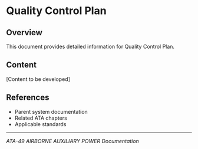 # Quality Control Plan

## Overview

This document provides detailed information for Quality Control Plan.

## Content

[Content to be developed]

## References

- Parent system documentation
- Related ATA chapters
- Applicable standards

---

*ATA-49 AIRBORNE AUXILIARY POWER Documentation*
